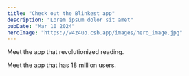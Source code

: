 ```yaml
---
title: "Check out the Blinkest app"
description: "Lorem ipsum dolor sit amet"
pubDate: "Mar 10 2024"
heroImage: "https://w4z4uo.csb.app/images/hero_image.jpg"
---
```


<p data-ab="control">
      <!-- Control variation -->
      Meet the app that revolutionized reading.
</p>

<p data-ab="test">
      <!-- Test variation -->
      Meet the app that has 18 million users.
</p>
